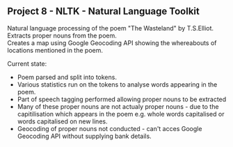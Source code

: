 ## Project 8 - NLTK - Natural Language Toolkit

Natural language processing of the poem "The Wasteland" by T.S.Elliot.  
Extracts proper nouns from the poem.   
Creates a map using Google Geocoding API showing the whereabouts of locations mentioned in the poem.  

Current state:
* Poem parsed and split into tokens.
* Various statistics run on the tokens to analyse words appearing in the poem.
* Part of speech tagging performed allowing proper nouns to be extracted
* Many of these proper nouns are not actualy proper nouns - due to the capitilisation which appears in the poem e.g. whole words capitalised or words capitalised on new lines.
* Geocoding of proper nouns not conducted - can't acces Google Geocoding API without supplying bank details.


